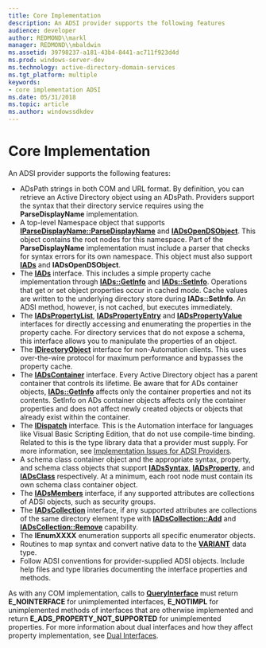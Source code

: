 ```yaml
---
title: Core Implementation
description: An ADSI provider supports the following features
audience: developer
author: REDMOND\\markl
manager: REDMOND\\mbaldwin
ms.assetid: 39798237-a181-43b4-8441-ac711f923d4d
ms.prod: windows-server-dev
ms.technology: active-directory-domain-services
ms.tgt_platform: multiple
keywords:
- core implementation ADSI
ms.date: 05/31/2018
ms.topic: article
ms.author: windowssdkdev
---
```


# Core Implementation

An ADSI provider supports the following features:

-   ADsPath strings in both COM and URL format. By definition, you can retrieve an Active Directory object using an ADsPath. Providers support the syntax that their directory service requires using the **ParseDisplayName** implementation.
-   A top-level Namespace object that supports [**IParseDisplayName::ParseDisplayName**](_com_iparsedisplayname_parsedisplayname) and [**IADsOpenDSObject**](/windows/win32/Iads/nn-iads-iadsopendsobject?branch=master). This object contains the root nodes for this namespace. Part of the **ParseDisplayName** implementation must include a parser that checks for syntax errors for its own namespace. This object must also support [**IADs**](/windows/win32/Iads/nn-iads-iads?branch=master) and **IADsOpenDSObject**.
-   The [**IADs**](/windows/win32/Iads/nn-iads-iads?branch=master) interface. This includes a simple property cache implementation through [**IADs::GetInfo**](/windows/win32/Iads/nf-iads-iads-getinfo?branch=master) and [**IADs::SetInfo**](/windows/win32/Iads/nf-iads-iads-setinfo?branch=master). Operations that get or set object properties occur in cached mode. Cache values are written to the underlying directory store during **IADs::SetInfo**. An ADSI method, however, is not cached, but executes immediately.
-   The [**IADsPropertyList**](/windows/win32/Iads/nn-iads-iadspropertylist?branch=master), [**IADsPropertyEntry**](/windows/win32/Iads/nn-iads-iadspropertyentry?branch=master) and [**IADsPropertyValue**](/windows/win32/Iads/nn-iads-iadspropertyvalue?branch=master) interfaces for directly accessing and enumerating the properties in the property cache. For directory services that do not expose a schema, this interface allows you to manipulate the properties of an object.
-   The [**IDirectoryObject**](/windows/win32/Iads/nn-iads-idirectoryobject?branch=master) interface for non-Automation clients. This uses over-the-wire protocol for maximum performance and bypasses the property cache.
-   The [**IADsContainer**](/windows/win32/Iads/nn-iads-iadscontainer?branch=master) interface. Every Active Directory object has a parent container that controls its lifetime. Be aware that for ADs container objects, [**IADs::GetInfo**](/windows/win32/Iads/nf-iads-iads-getinfo?branch=master) affects only the container properties and not its contents. SetInfo on ADs container objects affects only the container properties and does not affect newly created objects or objects that already exist within the container.
-   The [**IDispatch**](ebbff4bc-36b2-4861-9efa-ffa45e013eb5) interface. This is the Automation interface for languages like Visual Basic Scripting Edition, that do not use compile-time binding. Related to this is the type library data that a provider must supply. For more information, see [Implementation Issues for ADSI Providers](implementation-issues-for-adsi-providers.md).
-   A schema class container object and the appropriate syntax, property, and schema class objects that support [**IADsSyntax**](/windows/win32/Iads/nn-iads-iadssyntax?branch=master), [**IADsProperty**](/windows/win32/Iads/nn-iads-iadsproperty?branch=master), and [**IADsClass**](/windows/win32/Iads/nn-iads-iadsclass?branch=master) respectively. At a minimum, each root node must contain its own schema class container object.
-   The [**IADsMembers**](/windows/win32/Iads/nn-iads-iadsmembers?branch=master) interface, if any supported attributes are collections of ADSI objects, such as security groups.
-   The [**IADsCollection**](/windows/win32/Iads/nn-iads-iadscollection?branch=master) interface, if any supported attributes are collections of the same directory element type with [**IADsCollection::Add**](/windows/win32/Iads/nf-iads-iadscollection-add?branch=master) and [**IADsCollection::Remove**](/windows/win32/Iads/nf-iads-iadscollection-remove?branch=master) capability.
-   The **IEnumXXXX** enumeration supports all specific enumerator objects.
-   Routines to map syntax and convert native data to the [**VARIANT**](e305240e-9e11-4006-98cc-26f4932d2118) data type.
-   Follow ADSI conventions for provider-supplied ADSI objects. Include help files and type libraries documenting the interface properties and methods.

As with any COM implementation, calls to [**QueryInterface**](_com_iunknown_queryinterface) must return **E\_NOINTERFACE** for unimplemented interfaces, **E\_NOTIMPL** for unimplemented methods of interfaces that are otherwise implemented and return **E\_ADS\_PROPERTY\_NOT\_SUPPORTED** for unimplemented properties. For more information about dual interfaces and how they affect property implementation, see [Dual Interfaces](dual-interfaces.md).

 

 




